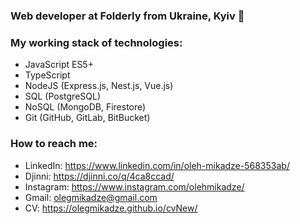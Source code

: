 ### Web developer at Folderly from Ukraine, Kyiv 👋

### My working stack of technologies: 
- JavaScript ES5+
- TypeScript
- NodeJS (Express.js, Nest.js, Vue.js)
- SQL (PostgreSQL)
- NoSQL (MongoDB, Firestore)
- Git (GitHub, GitLab, BitBucket)

### How to reach me: 
- LinkedIn: https://www.linkedin.com/in/oleh-mikadze-568353ab/
- Djinni: https://djinni.co/q/4ca8ccad/
- Instagram: https://www.instagram.com/olehmikadze/
- Gmail: olegmikadze@gmail.com
- CV: https://olegmikadze.github.io/cvNew/

